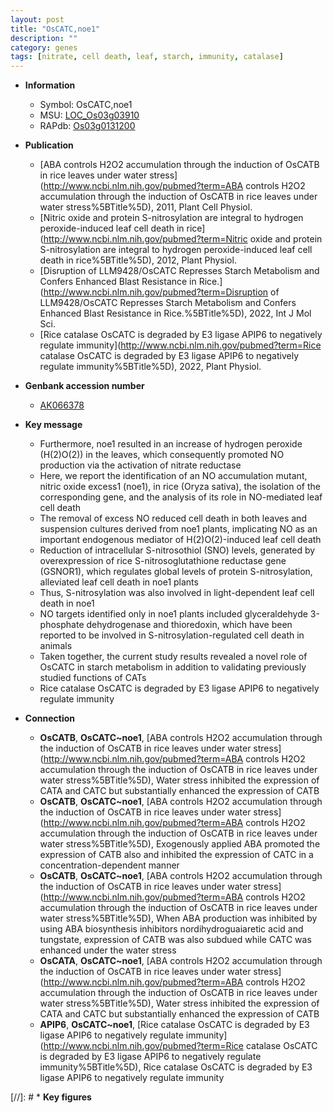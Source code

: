 ```yaml
---
layout: post
title: "OsCATC,noe1"
description: ""
category: genes
tags: [nitrate, cell death, leaf, starch, immunity, catalase]
---
```


* **Information**  
    + Symbol: OsCATC,noe1  
    + MSU: [LOC_Os03g03910](http://rice.uga.edu/cgi-bin/ORF_infopage.cgi?orf=LOC_Os03g03910)  
    + RAPdb: [Os03g0131200](http://rapdb.dna.affrc.go.jp/viewer/gbrowse_details/irgsp1?name=Os03g0131200)  

* **Publication**  
    + [ABA controls H2O2 accumulation through the induction of OsCATB in rice leaves under water stress](http://www.ncbi.nlm.nih.gov/pubmed?term=ABA controls H2O2 accumulation through the induction of OsCATB in rice leaves under water stress%5BTitle%5D), 2011, Plant Cell Physiol.
    + [Nitric oxide and protein S-nitrosylation are integral to hydrogen peroxide-induced leaf cell death in rice](http://www.ncbi.nlm.nih.gov/pubmed?term=Nitric oxide and protein S-nitrosylation are integral to hydrogen peroxide-induced leaf cell death in rice%5BTitle%5D), 2012, Plant Physiol.
    + [Disruption of LLM9428/OsCATC Represses Starch Metabolism and Confers Enhanced Blast Resistance in Rice.](http://www.ncbi.nlm.nih.gov/pubmed?term=Disruption of LLM9428/OsCATC Represses Starch Metabolism and Confers Enhanced Blast Resistance in Rice.%5BTitle%5D), 2022, Int J Mol Sci.
    + [Rice catalase OsCATC is degraded by E3 ligase APIP6 to negatively regulate immunity](http://www.ncbi.nlm.nih.gov/pubmed?term=Rice catalase OsCATC is degraded by E3 ligase APIP6 to negatively regulate immunity%5BTitle%5D), 2022, Plant Physiol.

* **Genbank accession number**  
    + [AK066378](http://www.ncbi.nlm.nih.gov/nuccore/AK066378)

* **Key message**  
    + Furthermore, noe1 resulted in an increase of hydrogen peroxide (H(2)O(2)) in the leaves, which consequently promoted NO production via the activation of nitrate reductase
    + Here, we report the identification of an NO accumulation mutant, nitric oxide excess1 (noe1), in rice (Oryza sativa), the isolation of the corresponding gene, and the analysis of its role in NO-mediated leaf cell death
    + The removal of excess NO reduced cell death in both leaves and suspension cultures derived from noe1 plants, implicating NO as an important endogenous mediator of H(2)O(2)-induced leaf cell death
    + Reduction of intracellular S-nitrosothiol (SNO) levels, generated by overexpression of rice S-nitrosoglutathione reductase gene (GSNOR1), which regulates global levels of protein S-nitrosylation, alleviated leaf cell death in noe1 plants
    + Thus, S-nitrosylation was also involved in light-dependent leaf cell death in noe1
    + NO targets identified only in noe1 plants included glyceraldehyde 3-phosphate dehydrogenase and thioredoxin, which have been reported to be involved in S-nitrosylation-regulated cell death in animals
    + Taken together, the current study results revealed a novel role of OsCATC in starch metabolism in addition to validating previously studied functions of CATs
    + Rice catalase OsCATC is degraded by E3 ligase APIP6 to negatively regulate immunity

* **Connection**  
    + __OsCATB__, __OsCATC~noe1__, [ABA controls H2O2 accumulation through the induction of OsCATB in rice leaves under water stress](http://www.ncbi.nlm.nih.gov/pubmed?term=ABA controls H2O2 accumulation through the induction of OsCATB in rice leaves under water stress%5BTitle%5D), Water stress inhibited the expression of CATA and CATC but substantially enhanced the expression of CATB
    + __OsCATB__, __OsCATC~noe1__, [ABA controls H2O2 accumulation through the induction of OsCATB in rice leaves under water stress](http://www.ncbi.nlm.nih.gov/pubmed?term=ABA controls H2O2 accumulation through the induction of OsCATB in rice leaves under water stress%5BTitle%5D), Exogenously applied ABA promoted the expression of CATB also and inhibited the expression of CATC in a concentration-dependent manner
    + __OsCATB__, __OsCATC~noe1__, [ABA controls H2O2 accumulation through the induction of OsCATB in rice leaves under water stress](http://www.ncbi.nlm.nih.gov/pubmed?term=ABA controls H2O2 accumulation through the induction of OsCATB in rice leaves under water stress%5BTitle%5D), When ABA production was inhibited by using ABA biosynthesis inhibitors nordihydroguaiaretic acid and tungstate, expression of CATB was also subdued while CATC was enhanced under the water stress
    + __OsCATA__, __OsCATC~noe1__, [ABA controls H2O2 accumulation through the induction of OsCATB in rice leaves under water stress](http://www.ncbi.nlm.nih.gov/pubmed?term=ABA controls H2O2 accumulation through the induction of OsCATB in rice leaves under water stress%5BTitle%5D), Water stress inhibited the expression of CATA and CATC but substantially enhanced the expression of CATB
    + __APIP6__, __OsCATC~noe1__, [Rice catalase OsCATC is degraded by E3 ligase APIP6 to negatively regulate immunity](http://www.ncbi.nlm.nih.gov/pubmed?term=Rice catalase OsCATC is degraded by E3 ligase APIP6 to negatively regulate immunity%5BTitle%5D), Rice catalase OsCATC is degraded by E3 ligase APIP6 to negatively regulate immunity

[//]: # * **Key figures**  


